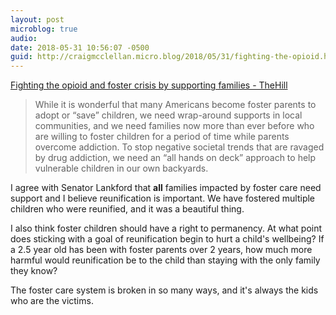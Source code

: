 ```yaml
---
layout: post
microblog: true
audio: 
date: 2018-05-31 10:56:07 -0500
guid: http://craigmcclellan.micro.blog/2018/05/31/fighting-the-opioid.html
---
```

[Fighting the opioid and foster crisis by supporting families - TheHill](http://thehill.com/blogs/congress-blog/politics/390026-fighting-the-opioid-and-foster-crisis-by-supporting-families)

> While it is wonderful that many Americans become foster parents to adopt or “save” children, we need wrap-around supports in local communities, and we need families now more than ever before who are willing to foster children for a period of time while parents overcome addiction. To stop negative societal trends that are ravaged by drug addiction, we need an “all hands on deck” approach to help vulnerable children in our own backyards.  

I agree with Senator Lankford that **all** families impacted by foster care need support and I believe reunification is important. We have fostered multiple children who were reunified, and it was a beautiful thing.

I also think foster children should have a right to permanency. At what point does sticking with a goal of reunification begin to hurt a child's wellbeing? If a 2.5 year old has been with foster parents over 2 years, how much more harmful would reunification be to the child than staying with the only family they know?

The foster care system is broken in so many ways, and it's always the kids who are the victims.
